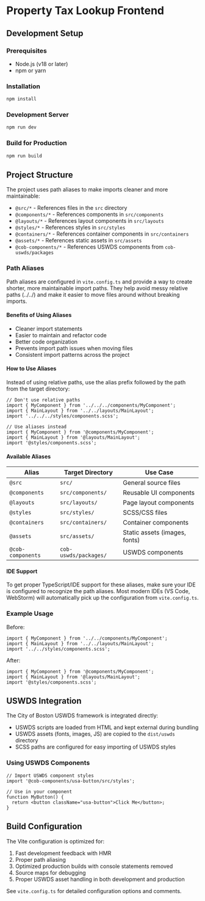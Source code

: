 # Property Tax Lookup Frontend

## Development Setup

### Prerequisites
- Node.js (v18 or later)
- npm or yarn

### Installation
```bash
npm install
```

### Development Server
```bash
npm run dev
```

### Build for Production
```bash
npm run build
```

## Project Structure

The project uses path aliases to make imports cleaner and more maintainable:

- `@src/*` - References files in the `src` directory
- `@components/*` - References components in `src/components`
- `@layouts/*` - References layout components in `src/layouts`
- `@styles/*` - References styles in `src/styles`
- `@containers/*` - References container components in `src/containers`
- `@assets/*` - References static assets in `src/assets`
- `@cob-components/*` - References USWDS components from `cob-uswds/packages`

### Path Aliases

Path aliases are configured in `vite.config.ts` and provide a way to create shorter, more maintainable import paths. They help avoid messy relative paths (../../) and make it easier to move files around without breaking imports.

#### Benefits of Using Aliases
- Cleaner import statements
- Easier to maintain and refactor code
- Better code organization
- Prevents import path issues when moving files
- Consistent import patterns across the project

#### How to Use Aliases
Instead of using relative paths, use the alias prefix followed by the path from the target directory:

```tsx
// Don't use relative paths
import { MyComponent } from '../../../components/MyComponent';
import { MainLayout } from '../../layouts/MainLayout';
import '../../../styles/components.scss';

// Use aliases instead
import { MyComponent } from '@components/MyComponent';
import { MainLayout } from '@layouts/MainLayout';
import '@styles/components.scss';
```

#### Available Aliases
| Alias | Target Directory | Use Case |
|-------|-----------------|-----------|
| `@src` | `src/` | General source files |
| `@components` | `src/components/` | Reusable UI components |
| `@layouts` | `src/layouts/` | Page layout components |
| `@styles` | `src/styles/` | SCSS/CSS files |
| `@containers` | `src/containers/` | Container components |
| `@assets` | `src/assets/` | Static assets (images, fonts) |
| `@cob-components` | `cob-uswds/packages/` | USWDS components |

#### IDE Support
To get proper TypeScript/IDE support for these aliases, make sure your IDE is configured to recognize the path aliases. Most modern IDEs (VS Code, WebStorm) will automatically pick up the configuration from `vite.config.ts`.

### Example Usage

Before:
```tsx
import { MyComponent } from '../../components/MyComponent';
import { MainLayout } from '../../layouts/MainLayout';
import '../../styles/components.scss';
```

After:
```tsx
import { MyComponent } from '@components/MyComponent';
import { MainLayout } from '@layouts/MainLayout';
import '@styles/components.scss';
```

## USWDS Integration

The City of Boston USWDS framework is integrated directly:

- USWDS scripts are loaded from HTML and kept external during bundling
- USWDS assets (fonts, images, JS) are copied to the `dist/uswds` directory
- SCSS paths are configured for easy importing of USWDS styles

### Using USWDS Components

```tsx
// Import USWDS component styles
import '@cob-components/usa-button/src/styles';

// Use in your component
function MyButton() {
  return <button className="usa-button">Click Me</button>;
}
```

## Build Configuration

The Vite configuration is optimized for:

1. Fast development feedback with HMR
2. Proper path aliasing
3. Optimized production builds with console statements removed
4. Source maps for debugging
5. Proper USWDS asset handling in both development and production

See `vite.config.ts` for detailed configuration options and comments.
